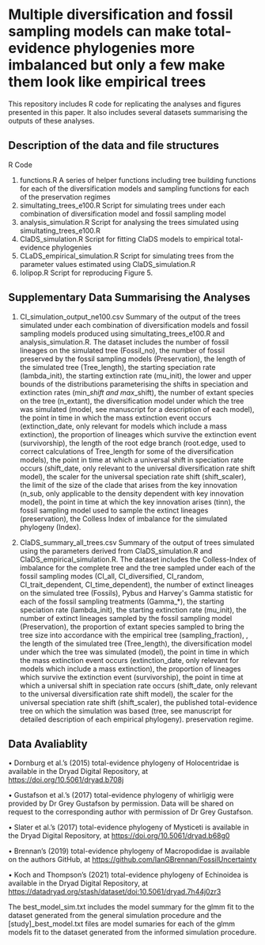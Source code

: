# Multiple diversification and fossil sampling models can make total-evidence phylogenies more imbalanced but only a few make them look like empirical trees

This repository includes R code for replicating the analyses and figures presented in this paper. It also includes several datasets summarising the outputs of these analyses. 

## Description of the data and file structures
R Code
1) functions.R
    A series of helper functions including tree building functions for each of the diversification models and sampling functions for each of the preservation regimes
2) simultating_trees_e100.R
   Script for simulating trees under each combination of diversification model and fossil sampling model
3) analysis_simulation.R
   Script for analysing the trees simulated using simultating_trees_e100.R
4) ClaDS_simulation.R
   Script for fitting ClaDS models to empirical total-evidence phylogenies
5) CLaDS_empirical_simulation.R
   Script for simulating trees from the parameter values estimated using ClaDS_simulation.R
6) lolipop.R
   Script for reproducing Figure 5.

## Supplementary Data Summarising the Analyses
1) CI_simulation_output_ne100.csv
    Summary of the output of the trees simulated under each combination of diversification models and fossil sampling models produced using simultating_trees_e100.R and analysis_simulation.R. The dataset includes the number of fossil lineages on the simulated tree (Fossil_no), the number of fossil preserved by the fossil sampling models (Preservation), the length of the simulated tree (Tree_length), the starting speciation rate (lambda_init), the starting extinction rate (mu_init), the lower and upper bounds of the distributions parameterising the shifts in speciation and extinction rates (min_*_shift and max_*_shift), the number of extant species on the tree (n_extant), the diversification model under which the tree was simulated (model, see manuscript for a description of each model), the point in time in which the mass extinction event occurs (extinction_date, only relevant for models which include a mass extinction), the proportion of lineages which survive the extinction event (survivorship), the length of the root edge branch (root.edge, used to correct calculations of Tree_length for some of the diversification models), the point in time at which a universal shift in speciation rate occurs (shift_date, only relevant to the universal diversification rate shift model), the scaler for the universal speciation rate shift (shift_scaler), the limit of the size of the clade that arises from the key innovation (n_sub, only applicable to the density dependent with key innovation model), the point in time at which the key innovation arises (tinn), the fossil sampling model used to sample the extinct lineages (preservation), the Colless Index of imbalance for the simulated phylogeny (Index).

    
2) ClaDS_summary_all_trees.csv
Summary of the output of trees simulated using the parameters derived from ClaDS_simulation.R and ClaDS_empirical_simulation.R. The dataset includes the Colless-Index of imbalance for the complete tree and the tree sampled under each of the fossil sampling modes (CI_all, CI_diversified, CI_random, CI_trait_dependent, CI_time_dependent), the number of extinct lineages on the simulated tree (Fossils), Pybus and Harvey's Gamma statistic for each of the fossil sampling treatments (Gamma_*), the starting speciation rate (lambda_init), the starting extinction rate (mu_init), the number of extinct lineages sampled by the fossil sampling model (Preservation), the proportion of extant species sampled to bring the tree size into accordance with the empirical tree (sampling_fraction), , the length of the simulated tree (Tree_length), the diversification model under which the tree was simulated (model), the point in time in which the mass extinction event occurs (extinction_date, only relevant for models which include a mass extinction), the proportion of lineages which survive the extinction event (survivorship), the point in time at which a universal shift in speciation rate occurs (shift_date, only relevant to the universal diversification rate shift model), the scaler for the universal speciation rate shift (shift_scaler), the published total-evidence tree on which the simulation was based (tree, see manuscript for detailed description of each empirical phylogeny).
preservation regime.

## Data Avaliablity

•	Dornburg et al.’s (2015) total-evidence phylogeny of Holocentridae is available in the Dryad Digital Repository, at https://doi.org/10.5061/dryad.b708j

•	Gustafson et al.’s (2017) total-evidence phylogeny of whirligig were provided by Dr Grey Gustafson by permission. Data will be shared on request to the corresponding author with permission of Dr Grey Gustafson.

•	Slater et al.’s (2017) total-evidence phylogeny of Mysticeti is available in the Dryad Digital Repository, at https://doi.org/10.5061/dryad.b68g0 

•	Brennan’s (2019) total-evidence phylogeny of Macropodidae is available on the authors GitHub, at https://github.com/IanGBrennan/FossilUncertainty 

•	Koch and Thompson’s (2021) total-evidence phylogeny of Echinoidea is available in the Dryad Digital Repository, at https://datadryad.org/stash/dataset/doi:10.5061/dryad.7h44j0zr3 






The best_model_sim.txt includes the model summary for the glmm fit to the dataset generated from the general simulation procedure and the [study]_best_model.txt files are model sumaries for each of the glmm models fit to the dataset generated from the informed simulation procedure. 
